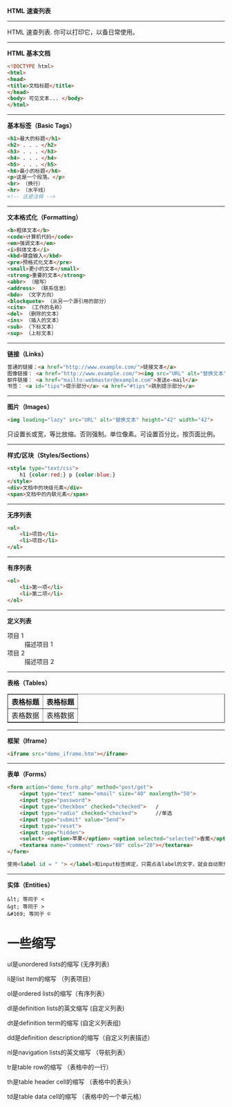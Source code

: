 **HTML** **速查列表**

------

HTML 速查列表. 你可以打印它，以备日常使用。

------

**HTML 基本文档**

```html
<!DOCTYPE html> 
<html> 
<head> 
<title>文档标题</title> 
</head> 
<body> 可见文本... </body> 
</html>
```



------

**基本标签（Basic Tags）**

```html
<h1>最大的标题</h1>
<h2> . . . </h2>
<h3> . . . </h3>
<h4> . . . </h4>
<h5> . . . </h5>
<h6>最小的标题</h6>
<p>这是一个段落。</p> 
<br> （换行） 
<hr> （水平线） 
<!-- 这是注释 -->
```



------

**文本格式化（Formatting）**


``` html
<b>粗体文本</b> 
<code>计算机代码</code>
<em>强调文本</em> 
<i>斜体文本</i> 
<kbd>键盘输入</kbd>
<pre>预格式化文本</pre> 
<small>更小的文本</small>
<strong>重要的文本</strong> 
<abbr> （缩写）
<address> （联系信息） 
<bdo> （文字方向）
<blockquote> （从另一个源引用的部分）
<cite> （工作的名称） 
<del> （删除的文本） 
<ins> （插入的文本） 
<sub> （下标文本） 
<sup> （上标文本）
```

------

**链接（Links）**

```html
普通的链接：<a href="http://www.example.com/">链接文本</a> 
图像链接： <a href="http://www.example.com/"><img src="URL" alt="替换文本"></a> 
邮件链接： <a href="mailto:webmaster@example.com">发送e-mail</a> 
书签： <a id="tips">提示部分</a> <a href="#tips">跳到提示部分</a> 
```



------

**图片（Images）**

```html
<img loading="lazy" src="URL" alt="替换文本" height="42" width="42">
```

只设置长或宽，等比放缩。否则强制。单位像素。可设置百分比，按页面比例。

------

**样式/区块（Styles/Sections）**

```html
<style type="text/css">
    h1 {color:red;} p {color:blue;}
</style> 
<div>文档中的块级元素</div>
<span>文档中的内联元素</span>
```

------

**无序列表**

```html
<ul>    
	<li>项目</li>    
	<li>项目</li> 
</ul>
```



------

**有序列表**

```html
<ol>    
	<li>第一项</li>   
	<li>第二项</li> 
</ol>
```



------

**定义列表**

<dl>  
    <dt>项目 1</dt>    
    	<dd>描述项目 1</dd> 
	<dt>项目 2</dt>    
    	<dd>描述项目 2</dd> 
</dl>

------

**表格（Tables）**

<table border="1">   
    <tr>     
        <th>表格标题</th>     
        <th>表格标题</th>   
    </tr>   
    <tr>     
        <td>表格数据</td>    
        <td>表格数据</td>  
    </tr> 
</table>

------

**框架（Iframe）**

```html
<iframe src="demo_iframe.htm"></iframe>
```



------

**表单（Forms）**

```html
<form action="demo_form.php" method="post/get"> 
    <input type="text" name="email" size="40" maxlength="50"> 
    <input type="password"> 
    <input type="checkbox" checked="checked"> 	/
    <input type="radio" checked="checked">      //单选
    <input type="submit" value="Send"> 
    <input type="reset"> 
    <input type="hidden"> 
    <select> <option>苹果</option> <option selected="selected">香蕉</option> <option>樱桃</option> </select> 
    <textarea name="comment" rows="60" cols="20"></textarea>  
</form>

使用<label id = " "> </label>和input标签绑定，只需点击label的文字，就会自动聚焦到输入框。
```



------

**实体（Entities）**

```
&lt; 等同于 <
&gt; 等同于 >
&#169; 等同于 ©
```



# 一些缩写

ul是unordered lists的缩写 (无序列表)

li是list item的缩写 （列表项目）

ol是ordered lists的缩写（有序列表）

dl是definition lists的英文缩写 (自定义列表)

dt是definition term的缩写 (自定义列表组)

dd是definition description的缩写（自定义列表描述）

nl是navigation lists的英文缩写 （导航列表）

tr是table row的缩写 （表格中的一行）

th是table header cell的缩写 （表格中的表头）

td是table data cell的缩写 （表格中的一个单元格）
